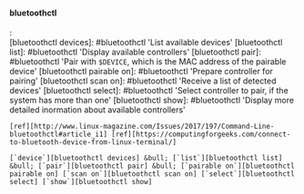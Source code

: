 #### bluetoothctl
:   
    [bluetoothctl devices]:           #bluetoothctl             'List available devices'
    [bluetoothctl list]:              #bluetoothctl             'Display available controllers'
    [bluetoothctl pair]:              #bluetoothctl             'Pair with `$DEVICE`, which is the MAC address of the pairable device'
    [bluetoothctl pairable on]:       #bluetoothctl             'Prepare controller for pairing'
    [bluetoothctl scan on]:           #bluetoothctl             'Receive a list of detected devices'
    [bluetoothctl select]:            #bluetoothctl             'Select controller to pair, if the system has more than one'
    [bluetoothctl show]:              #bluetoothctl             'Display more detailed inormation about available controllers'

    [ref][http://www.linux-magazine.com/Issues/2017/197/Command-Line-bluetoothctl#article_i1] [ref][https://computingforgeeks.com/connect-to-bluetooth-device-from-linux-terminal/]

    [`device`][bluetoothctl devices] &bull; [`list`][bluetoothctl list] &bull; [`pair`][bluetoothctl pair] &bull; [`pairable on`][bluetoothctl pairable on] [`scan on`][bluetoothctl scan on] [`select`][bluetoothctl select] [`show`][bluetoothctl show]